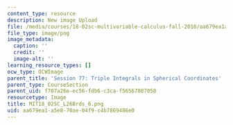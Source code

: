 ```yaml
---
content_type: resource
description: New image Upload
file: /media/courses/18-02sc-multivariable-calculus-fall-2010/aa679ea1a5e870ae04f9c4b7869486e0_MIT18_02SC_L26Brds_6.png
file_type: image/png
image_metadata:
  caption: ''
  credit: ''
  image-alt: ''
learning_resource_types: []
ocw_type: OCWImage
parent_title: 'Session 77: Triple Integrals in Spherical Coordinates'
parent_type: CourseSection
parent_uid: f707a26e-ec56-fdb6-c3ca-f56567807058
resourcetype: Image
title: MIT18_02SC_L26Brds_6.png
uid: aa679ea1-a5e8-70ae-04f9-c4b7869486e0
---
```

